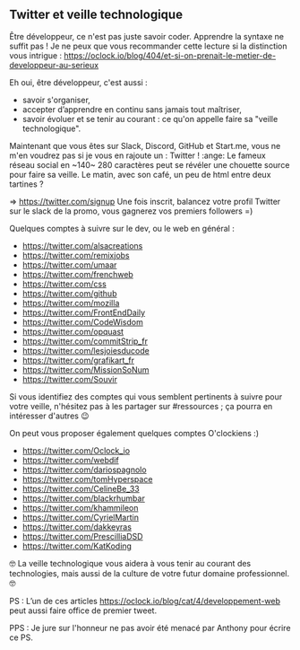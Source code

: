## Twitter et veille technologique

Être développeur, ce n'est pas juste savoir coder. Apprendre la syntaxe ne suffit pas ! Je ne peux que vous recommander cette lecture si la distinction vous intrigue :
https://oclock.io/blog/404/et-si-on-prenait-le-metier-de-developpeur-au-serieux

Eh oui, être développeur, c'est aussi : 
- savoir s'organiser, 
- accepter d’apprendre en continu sans jamais tout maîtriser,
- savoir évoluer et se tenir au courant : ce qu'on appelle faire sa "veille technologique".

Maintenant que vous êtes sur Slack, Discord, GitHub et Start.me, vous ne m'en voudrez pas si je vous en rajoute un : Twitter ! :ange: Le fameux réseau social en ~140~ 280 caractères peut se révéler une chouette source pour faire sa veille. Le matin, avec son café, un peu de html entre deux tartines ?

=> https://twitter.com/signup
Une fois inscrit, balancez votre profil Twitter sur le slack de la promo, vous gagnerez vos premiers followers =) 

Quelques comptes à suivre sur le dev, ou le web en général :
- https://twitter.com/alsacreations
- https://twitter.com/remixjobs
- https://twitter.com/umaar
- https://twitter.com/frenchweb
- https://twitter.com/css
- https://twitter.com/github
- https://twitter.com/mozilla
- https://twitter.com/FrontEndDaily
- https://twitter.com/CodeWisdom
- https://twitter.com/opquast
- https://twitter.com/commitStrip_fr
- https://twitter.com/lesjoiesducode
- https://twitter.com/grafikart_fr
- https://twitter.com/MissionSoNum
- https://twitter.com/Souvir

Si vous identifiez des comptes qui vous semblent pertinents à suivre pour votre veille, n'hésitez pas à les partager sur #ressources ; ça pourra en intéresser d'autres :wink:

On peut vous proposer également quelques comptes O'clockiens :)
- https://twitter.com/Oclock_io
- https://twitter.com/webdif
- https://twitter.com/dariospagnolo
- https://twitter.com/tomHyperspace
- https://twitter.com/CelineBe_33
- https://twitter.com/blackrhumbar
- https://twitter.com/khammileon
- https://twitter.com/CyrielMartin
- https://twitter.com/dakkeyras
- https://twitter.com/PrescilliaDSD
- https://twitter.com/KatKoding 

:nerd_face: La veille technologique vous aidera à vous tenir au courant des technologies, mais aussi de la culture de votre futur domaine professionnel. :nerd_face:

PS : L’un de ces articles https://oclock.io/blog/cat/4/developpement-web peut aussi faire office de premier tweet.

PPS : Je jure sur l'honneur ne pas avoir été menacé par Anthony pour écrire ce PS.
